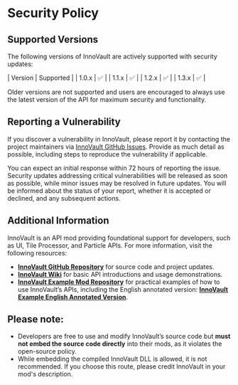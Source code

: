 # Security Policy

## Supported Versions

The following versions of InnoVault are actively supported with security updates:

| Version | Supported          |
| 1.0.x   | :white_check_mark: |
| 1.1.x   | :white_check_mark: |
| 1.2.x   | :white_check_mark: |
| 1.3.x   | :white_check_mark: |

Older versions are not supported and users are encouraged to always use the latest version of the API for maximum security and functionality.

## Reporting a Vulnerability

If you discover a vulnerability in InnoVault, please report it by contacting the project maintainers via [InnoVault GitHub Issues](https://github.com/hocha113/InnoVault/issues). Provide as much detail as possible, including steps to reproduce the vulnerability if applicable.

You can expect an initial response within 72 hours of reporting the issue. Security updates addressing critical vulnerabilities will be released as soon as possible, while minor issues may be resolved in future updates. You will be informed about the status of your report, whether it is accepted or declined, and any subsequent actions.

## Additional Information

InnoVault is an API mod providing foundational support for developers, such as UI, Tile Processor, and Particle APIs. For more information, visit the following resources:

- **[InnoVault GitHub Repository](https://github.com/hocha113/InnoVault)** for source code and project updates.
- **[InnoVault Wiki](https://github.com/hocha113/InnoVault/wiki)** for basic API introductions and usage demonstrations.
- **[InnoVault Example Mod Repository](https://github.com/hocha113/InnoVaultExample)** for practical examples of how to use InnoVault’s APIs, including the English annotated version: **[InnoVault Example English Annotated Version](https://github.com/hocha113/InnoVaultExample/tree/en_annotation)**.

## Please note:
- Developers are free to use and modify InnoVault’s source code but **must not embed the source code directly** into their mods, as it violates the open-source policy.
- While embedding the compiled InnoVault DLL is allowed, it is not recommended. If you choose this route, please credit InnoVault in your mod's description.
